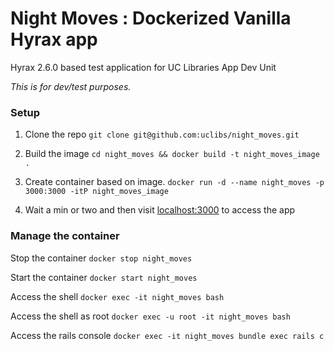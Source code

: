 # Night Moves : Dockerized Vanilla Hyrax app

Hyrax 2.6.0 based test application for UC Libraries App Dev Unit

*This is for dev/test purposes.*

### Setup

1. Clone the repo
  `git clone git@github.com:uclibs/night_moves.git`

1. Build the image
  `cd night_moves && docker build -t night_moves_image .`

1. Create container based on image.
  `docker run -d --name night_moves -p 3000:3000 -itP night_moves_image`

1. Wait a min or two and then visit [localhost:3000](http://localhost:3000) to access the app

### Manage the container

Stop the container
`docker stop night_moves`

Start the container
`docker start night_moves`

Access the shell
`docker exec -it night_moves bash`

Access the shell as root
`docker exec -u root -it night_moves bash`

Access the rails console
`docker exec -it night_moves bundle exec rails c`
